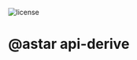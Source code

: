 ![license](https://img.shields.io/badge/License-Apache%202.0-blue?logo=apache&style=flat-square)

# @astar api-derive
